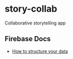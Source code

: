 # story-collab
Collaborative storytelling app

## Firebase Docs
- [How to structure your data](https://firebase.google.com/docs/database/web/structure-data)
